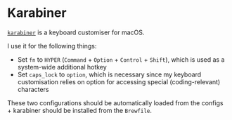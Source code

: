# Karabiner

[`karabiner`](https://karabiner-elements.pqrs.org/) is a keyboard customiser for macOS.

I use it for the following things:

- Set `fn` to `HYPER` (`Command` + `Option` + `Control` + `Shift`), which is used as a system-wide additional hotkey
- Set `caps_lock` to `option`, which is necessary since my keyboard customisation relies on option for accessing special (coding-relevant) characters

These two configurations should be automatically loaded from the configs + karabiner should be installed from the `Brewfile`.
